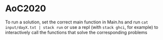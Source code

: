 # AoC2020
To run a solution, set the correct main function in Main.hs and run
`cat input/dayX.txt | stack run`
or use a repl (with `stack ghci`, for example) to interactively call the functions that solve the corresponding problems

